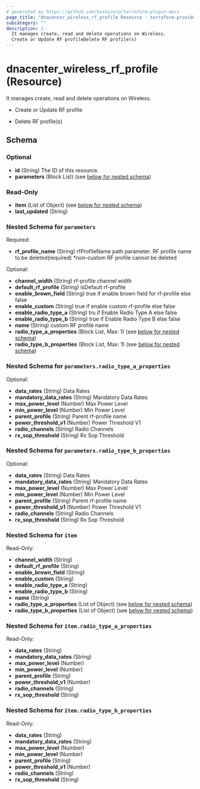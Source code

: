 ```yaml
---
# generated by https://github.com/hashicorp/terraform-plugin-docs
page_title: "dnacenter_wireless_rf_profile Resource - terraform-provider-dnacenter"
subcategory: ""
description: |-
  It manages create, read and delete operations on Wireless.
  Create or Update RF profileDelete RF profile(s)
---
```


# dnacenter_wireless_rf_profile (Resource)

It manages create, read and delete operations on Wireless.

- Create or Update RF profile

- Delete RF profile(s)



<!-- schema generated by tfplugindocs -->
## Schema

### Optional

- **id** (String) The ID of this resource.
- **parameters** (Block List) (see [below for nested schema](#nestedblock--parameters))

### Read-Only

- **item** (List of Object) (see [below for nested schema](#nestedatt--item))
- **last_updated** (String)

<a id="nestedblock--parameters"></a>
### Nested Schema for `parameters`

Required:

- **rf_profile_name** (String) rfProfileName path parameter. RF profile name to be deleted(required) *non-custom RF profile cannot be deleted

Optional:

- **channel_width** (String) rf-profile channel width
- **default_rf_profile** (String) isDefault rf-profile
- **enable_brown_field** (String) true if enable brown field for rf-profile else false
- **enable_custom** (String) true if enable custom rf-profile else false
- **enable_radio_type_a** (String) tru if Enable Radio Type A else false
- **enable_radio_type_b** (String) true if Enable Radio Type B else false
- **name** (String) custom RF profile name
- **radio_type_a_properties** (Block List, Max: 1) (see [below for nested schema](#nestedblock--parameters--radio_type_a_properties))
- **radio_type_b_properties** (Block List, Max: 1) (see [below for nested schema](#nestedblock--parameters--radio_type_b_properties))

<a id="nestedblock--parameters--radio_type_a_properties"></a>
### Nested Schema for `parameters.radio_type_a_properties`

Optional:

- **data_rates** (String) Data Rates
- **mandatory_data_rates** (String) Mandatory Data Rates
- **max_power_level** (Number) Max Power Level
- **min_power_level** (Number) Min Power Level
- **parent_profile** (String) Parent rf-profile name
- **power_threshold_v1** (Number) Power Threshold V1
- **radio_channels** (String) Radio Channels
- **rx_sop_threshold** (String) Rx Sop Threshold


<a id="nestedblock--parameters--radio_type_b_properties"></a>
### Nested Schema for `parameters.radio_type_b_properties`

Optional:

- **data_rates** (String) Data Rates
- **mandatory_data_rates** (String) Mandatory Data Rates
- **max_power_level** (Number) Max Power Level
- **min_power_level** (Number) Min Power Level
- **parent_profile** (String) Parent rf-profile name
- **power_threshold_v1** (Number) Power Threshold V1
- **radio_channels** (String) Radio Channels
- **rx_sop_threshold** (String) Rx Sop Threshold



<a id="nestedatt--item"></a>
### Nested Schema for `item`

Read-Only:

- **channel_width** (String)
- **default_rf_profile** (String)
- **enable_brown_field** (String)
- **enable_custom** (String)
- **enable_radio_type_a** (String)
- **enable_radio_type_b** (String)
- **name** (String)
- **radio_type_a_properties** (List of Object) (see [below for nested schema](#nestedobjatt--item--radio_type_a_properties))
- **radio_type_b_properties** (List of Object) (see [below for nested schema](#nestedobjatt--item--radio_type_b_properties))

<a id="nestedobjatt--item--radio_type_a_properties"></a>
### Nested Schema for `item.radio_type_a_properties`

Read-Only:

- **data_rates** (String)
- **mandatory_data_rates** (String)
- **max_power_level** (Number)
- **min_power_level** (Number)
- **parent_profile** (String)
- **power_threshold_v1** (Number)
- **radio_channels** (String)
- **rx_sop_threshold** (String)


<a id="nestedobjatt--item--radio_type_b_properties"></a>
### Nested Schema for `item.radio_type_b_properties`

Read-Only:

- **data_rates** (String)
- **mandatory_data_rates** (String)
- **max_power_level** (Number)
- **min_power_level** (Number)
- **parent_profile** (String)
- **power_threshold_v1** (Number)
- **radio_channels** (String)
- **rx_sop_threshold** (String)


